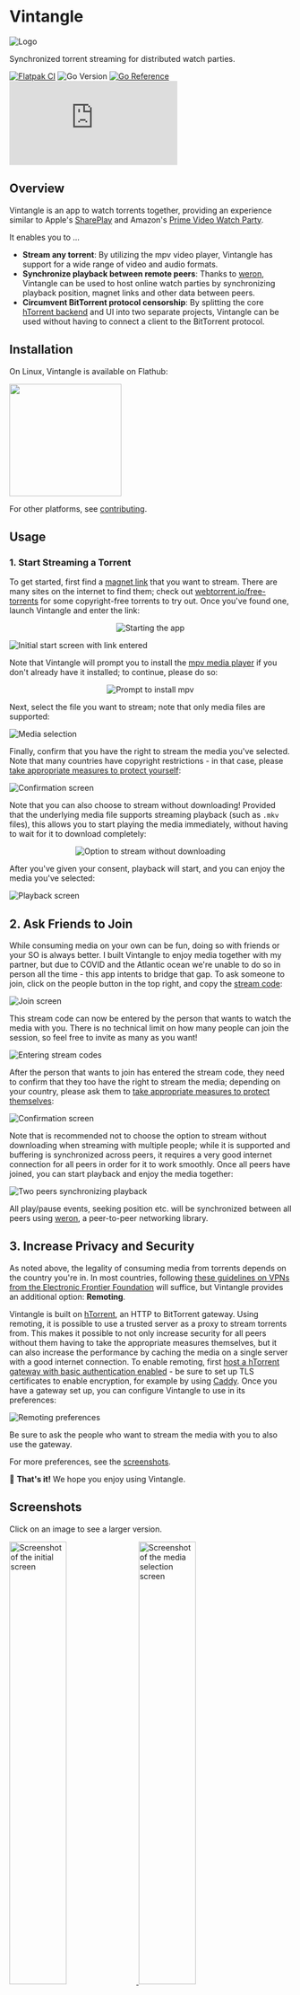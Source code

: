 # Vintangle

![Logo](./docs/logo-readme.png)

Synchronized torrent streaming for distributed watch parties.

[![Flatpak CI](https://github.com/pojntfx/vintangle/actions/workflows/flatpak.yaml/badge.svg)](https://github.com/pojntfx/vintangle/actions/workflows/flatpak.yaml)
![Go Version](https://img.shields.io/badge/go%20version-%3E=1.18-61CFDD.svg)
[![Go Reference](https://pkg.go.dev/badge/github.com/pojntfx/vintangle.svg)](https://pkg.go.dev/github.com/pojntfx/vintangle)
[![Matrix](https://img.shields.io/matrix/vintangle:matrix.org)](https://matrix.to/#/#vintangle:matrix.org?via=matrix.org)

## Overview

Vintangle is an app to watch torrents together, providing an experience similar to Apple's [SharePlay](https://support.apple.com/en-us/HT212823) and Amazon's [Prime Video Watch Party](https://www.amazon.com/adlp/watchparty).

It enables you to ...

- **Stream any torrent**: By utilizing the mpv video player, Vintangle has support for a wide range of video and audio formats.
- **Synchronize playback between remote peers**: Thanks to [weron](https://github.com/pojntfx/weron), Vintangle can be used to host online watch parties by synchronizing playback position, magnet links and other data between peers.
- **Circumvent BitTorrent protocol censorship**: By splitting the core [hTorrent backend](https://github.com/pojntfx/weron) and UI into two separate projects, Vintangle can be used without having to connect a client to the BitTorrent protocol.

## Installation

On Linux, Vintangle is available on Flathub:

<a href="https://flathub.org/apps/details/com.pojtinger.felicitas.vintangle"><img src="https://flathub.org/assets/badges/flathub-badge-en.png" width="200"/></a>

For other platforms, see [contributing](#contributing).

## Usage

### 1. Start Streaming a Torrent

To get started, first find a [magnet link](https://en.wikipedia.org/wiki/Magnet_URI_scheme) that you want to stream. There are many sites on the internet to find them; check out [webtorrent.io/free-torrents](https://webtorrent.io/free-torrents) for some copyright-free torrents to try out. Once you've found one, launch Vintangle and enter the link:

<p align="center">
  <img alt="Starting the app" src="./docs/launch-app.png" />
</p>

![Initial start screen with link entered](./docs/link-entered.png)

Note that Vintangle will prompt you to install the [mpv media player](https://mpv.io/) if you don't already have it installed; to continue, please do so:

<p align="center">
  <img alt="Prompt to install mpv" src="./docs/install-mpv.png" />
</p>

Next, select the file you want to stream; note that only media files are supported:

![Media selection](./docs/media-selection.png)

Finally, confirm that you have the right to stream the media you've selected. Note that many countries have copyright restrictions - in that case, please [take appropriate measures to protect yourself](https://sec.eff.org/topics/VPN):

![Confirmation screen](./docs/confirmation.png)

Note that you can also choose to stream without downloading! Provided that the underlying media file supports streaming playback (such as `.mkv` files), this allows you to start playing the media immediately, without having to wait for it to download completely:

<p align="center">
  <img alt="Option to stream without downloading" src="./docs/stream-without-downloading.png" />
</p>

After you've given your consent, playback will start, and you can enjoy the media you've selected:

![Playback screen](./docs/playback.png)

## 2. Ask Friends to Join

While consuming media on your own can be fun, doing so with friends or your SO is always better. I built Vintangle to enjoy media together with my partner, but due to COVID and the Atlantic ocean we're unable to do so in person all the time - this app intents to bridge that gap. To ask someone to join, click on the people button in the top right, and copy the [stream code](https://github.com/pojntfx/vintangle/wiki/Stream-Codes):

![Join screen](./docs/join.png)

This stream code can now be entered by the person that wants to watch the media with you. There is no technical limit on how many people can join the session, so feel free to invite as many as you want!

![Entering stream codes](./docs/enter-stream-code.png)

After the person that wants to join has entered the stream code, they need to confirm that they too have the right to stream the media; depending on your country, please ask them to [take appropriate measures to protect themselves](https://sec.eff.org/topics/VPN):

![Confirmation screen](./docs/confirmation.png)

Note that is recommended not to choose the option to stream without downloading when streaming with multiple people; while it is supported and buffering is synchronized across peers, it requires a very good internet connection for all peers in order for it to work smoothly. Once all peers have joined, you can start playback and enjoy the media together:

![Two peers synchronizing playback](./docs/sync-playback.png)

All play/pause events, seeking position etc. will be synchronized between all peers using [weron](https://github.com/pojntfx/weron), a peer-to-peer networking library.

## 3. Increase Privacy and Security

As noted above, the legality of consuming media from torrents depends on the country you're in. In most countries, following [these guidelines on VPNs from the Electronic Frontier Foundation](https://sec.eff.org/topics/VPN) will suffice, but Vintangle provides an additional option: **Remoting**.

Vintangle is built on [hTorrent](https://github.com/pojntfx/htorrent), an HTTP to BitTorrent gateway. Using remoting, it is possible to use a trusted server as a proxy to stream torrents from. This makes it possible to not only increase security for all peers without them having to take the appropriate measures themselves, but it can also increase the performance by caching the media on a single server with a good internet connection. To enable remoting, first [host a hTorrent gateway with basic authentication enabled](https://github.com/pojntfx/htorrent#1-start-a-gateway-with-htorrent-gateway) - be sure to set up TLS certificates to enable encryption, for example by using [Caddy](https://caddyserver.com/). Once you have a gateway set up, you can configure Vintangle to use in its preferences:

![Remoting preferences](./docs/prefs-remoting.png)

Be sure to ask the people who want to stream the media with you to also use the gateway.

For more preferences, see the [screenshots](#screenshots).

🚀 **That's it!** We hope you enjoy using Vintangle.

## Screenshots

Click on an image to see a larger version.

<a display="inline" href="./docs/initial.png?raw=true">
<img src="./docs/initial.png" width="45%" alt="Screenshot of the initial screen" title="Screenshot of the initial screen">
</a>

<a display="inline" href="./docs/media-selection.png?raw=true">
<img src="./docs/media-selection.png" width="45%" alt="Screenshot of the media selection screen" title="Screenshot of the media selection screen">
</a>

<a display="inline" href="./docs/confirmation.png?raw=true">
<img src="./docs/confirmation.png" width="45%" alt="Screenshot of the confirmation screen" title="Screenshot of the confirmation screen">
</a>

<a display="inline" href="./docs/playback.png?raw=true">
<img src="./docs/playback.png" width="45%" alt="Screenshot of the playback screen" title="Screenshot of the playback screen">
</a>

<a display="inline" href="./docs/audiotracks.png?raw=true">
<img src="./docs/audiotracks.png" width="45%" alt="Screenshot of the audio tracks screen" title="Screenshot of the audio tracks screen">
</a>

<a display="inline" href="./docs/subtitles.png?raw=true">
<img src="./docs/subtitles.png" width="45%" alt="Screenshot of the subtitles screen" title="Screenshot of the subtitles screen">
</a>

<a display="inline" href="./docs/join.png?raw=true">
<img src="./docs/join.png" width="45%" alt="Screenshot of the join screen" title="Screenshot of the join screen">
</a>

<a display="inline" href="./docs/sync-playback.png?raw=true">
<img src="./docs/sync-playback.png" width="45%" alt="Screenshot of two peers synchronizing playback" title="Screenshot of two peers synchronizing playback">
</a>

<a display="inline" href="./docs/prefs-playback.png?raw=true">
<img src="./docs/prefs-playback.png" width="45%" alt="Screenshot of the playback preferences" title="Screenshot of the playback preferences">
</a>

<a display="inline" href="./docs/prefs-remoting.png?raw=true">
<img src="./docs/prefs-remoting.png" width="45%" alt="Screenshot of the playback remoting preferences" title="Screenshot of the playback remoting preferences">
</a>

<a display="inline" href="./docs/prefs-sync.png?raw=true">
<img src="./docs/prefs-sync.png" width="45%" alt="Screenshot of the synchronization preferences" title="Screenshot of the synchronization preferences">
</a>

## Acknowledgements

- [mpv](https://mpv.io/) provides the media player.
- [diamondburned/gotk4](https://github.com/diamondburned/gotk4) provides the GTK4 bindings for Go.
- [diamondburned/gotk4-adwaita](https://github.com/diamondburned/gotk4-adwaita) provides the `libadwaita` bindings for Go.
- [hTorrent](https://github.com/pojntfx/htorrent) provides the torrent gateway.
- [weron](https://github.com/pojntfx/weron) provides the WebRTC library for playback synchronization.

## Contributing

🚧 This project is a work-in-progress! Instructions will be added as soon as it is usable. 🚧

## License

Vintangle (c) 2023 Felicitas Pojtinger and contributors

SPDX-License-Identifier: AGPL-3.0

